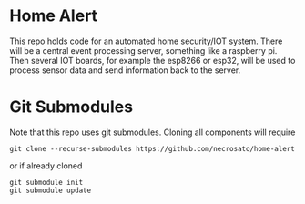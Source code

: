 # Home Alert

This repo holds code for an automated home security/IOT system. There will be
a central event processing server, something like a raspberry pi. Then several
IOT boards, for example the esp8266 or esp32, will be used to process sensor
data and send information back to the server.

# Git Submodules

Note that this repo uses git submodules. Cloning all components will require
```
git clone --recurse-submodules https://github.com/necrosato/home-alert
```
or if already cloned
```
git submodule init
git submodule update
```
